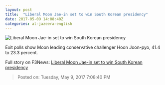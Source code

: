 ```yaml
---
layout: post
title:  "Liberal Moon Jae-in set to win South Korean presidency"
date: 2017-05-09 14:08:40Z
categories: al-jazeera-english
---
```


![Liberal Moon Jae-in set to win South Korean presidency](http://www.aljazeera.com/mritems/Images/2017/5/9/a0b4e77f8ab644479ba4a74ee8fb4d07_18.jpg)

Exit polls show Moon leading conservative challenger Hoon Joon-pyo, 41.4 to 23.3 percent.


Full story on F3News: [Liberal Moon Jae-in set to win South Korean presidency](http://www.f3nws.com/n/BRNTcC)

> Posted on: Tuesday, May 9, 2017 7:08:40 PM
